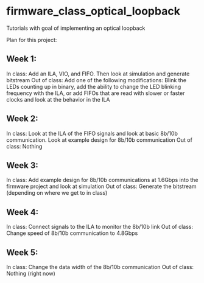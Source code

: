 # firmware_class_optical_loopback
Tutorials with goal of implementing an optical loopback


Plan for this project:
## Week 1: 
In class: Add an ILA, VIO, and FIFO. Then look at simulation and generate bitstream
Out of class: Add one of the following modifications: Blink the LEDs counting up in binary, add the ability to change the LED blinking frequency with the ILA, or add FIFOs that are read with slower or faster clocks and look at the behavior in the ILA

## Week 2: 
In class: Look at the ILA of the FIFO signals and look at basic 8b/10b communication. Look at example design for 8b/10b communication
Out of class: Nothing

## Week 3: 
In class: Add example design for 8b/10b communications at 1.6Gbps into the firmware project and look at simulation
Out of class: Generate the bitstream (depending on where we get to in class)

## Week 4:
In class: Connect signals to the ILA to monitor the 8b/10b link
Out of class: Change speed of 8b/10b communication to 4.8Gbps

## Week 5: 
In class: Change the data width of the 8b/10b communication
Out of class: Nothing (right now)
